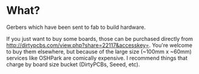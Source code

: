# What?
Gerbers which have been sent to fab to build hardware. 

If you just want to buy some boards, those can be purchased directly from http://dirtypcbs.com/view.php?share=22117&accesskey=. 
You're welcome to buy them elsewhere, but because of the large size (~100mm x ~60mm) services like OSHPark are comically expensive.
I recommend things that charge by board size bucket (DirtyPCBs, Seeed, etc).
